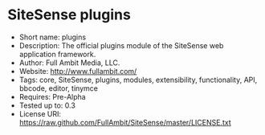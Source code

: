 SiteSense plugins
=================
 - Short name: plugins
 - Description: The official plugins module of the SiteSense web application framework.
 - Author: Full Ambit Media, LLC.
 - Website: http://www.fullambit.com/
 - Tags: core, SiteSense, plugins, modules, extensibility, functionality, API, bbcode, editor, tinymce
 - Requires: Pre-Alpha
 - Tested up to: 0.3
 - License URI: https://raw.github.com/FullAmbit/SiteSense/master/LICENSE.txt